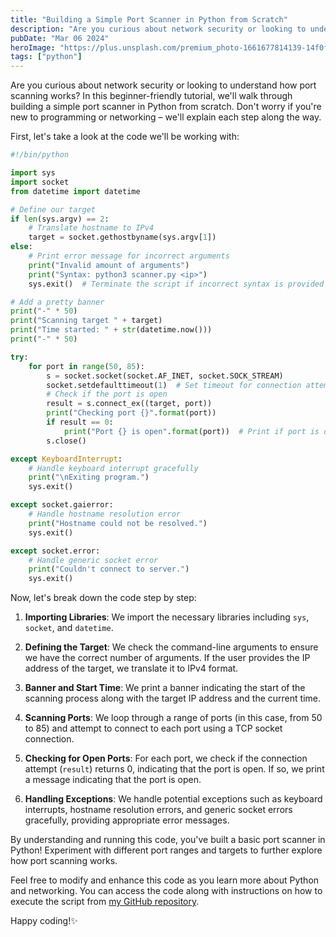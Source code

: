 ```yaml
---
title: "Building a Simple Port Scanner in Python from Scratch"
description: "Are you curious about network security or looking to understand how port scanning works? In this beginner-friendly tutorial, we'll walk through building a simple port scanner in Python from scratch."
pubDate: "Mar 06 2024"
heroImage: "https://plus.unsplash.com/premium_photo-1661677814139-14f0f1949dde?q=80&w=2070&auto=format&fit=crop&ixlib=rb-4.0.3&ixid=M3wxMjA3fDB8MHxwaG90by1wYWdlfHx8fGVufDB8fHx8fA%3D%3D"
tags: ["python"]
---
```


Are you curious about network security or looking to understand how port scanning works? In this beginner-friendly tutorial, we'll walk through building a simple port scanner in Python from scratch. Don't worry if you're new to programming or networking – we'll explain each step along the way.

First, let's take a look at the code we'll be working with:

```py
#!/bin/python

import sys
import socket
from datetime import datetime

# Define our target
if len(sys.argv) == 2:
    # Translate hostname to IPv4
    target = socket.gethostbyname(sys.argv[1])
else:
    # Print error message for incorrect arguments
    print("Invalid amount of arguments")
    print("Syntax: python3 scanner.py <ip>")
    sys.exit()  # Terminate the script if incorrect syntax is provided

# Add a pretty banner
print("-" * 50)
print("Scanning target " + target)
print("Time started: " + str(datetime.now()))
print("-" * 50)

try:
    for port in range(50, 85):
        s = socket.socket(socket.AF_INET, socket.SOCK_STREAM)
        socket.setdefaulttimeout(1)  # Set timeout for connection attempt
        # Check if the port is open
        result = s.connect_ex((target, port))
        print("Checking port {}".format(port))
        if result == 0:
            print("Port {} is open".format(port))  # Print if port is open
        s.close()

except KeyboardInterrupt:
    # Handle keyboard interrupt gracefully
    print("\nExiting program.")
    sys.exit()

except socket.gaierror:
    # Handle hostname resolution error
    print("Hostname could not be resolved.")
    sys.exit()

except socket.error:
    # Handle generic socket error
    print("Couldn't connect to server.")
    sys.exit()
```

Now, let's break down the code step by step:

1. **Importing Libraries**: We import the necessary libraries including `sys`, `socket`, and `datetime`.

2. **Defining the Target**: We check the command-line arguments to ensure we have the correct number of arguments. If the user provides the IP address of the target, we translate it to IPv4 format.

3. **Banner and Start Time**: We print a banner indicating the start of the scanning process along with the target IP address and the current time.

4. **Scanning Ports**: We loop through a range of ports (in this case, from 50 to 85) and attempt to connect to each port using a TCP socket connection.

5. **Checking for Open Ports**: For each port, we check if the connection attempt (`result`) returns 0, indicating that the port is open. If so, we print a message indicating that the port is open.

6. **Handling Exceptions**: We handle potential exceptions such as keyboard interrupts, hostname resolution errors, and generic socket errors gracefully, providing appropriate error messages.

By understanding and running this code, you've built a basic port scanner in Python! Experiment with different port ranges and targets to further explore how port scanning works.

Feel free to modify and enhance this code as you learn more about Python and networking. You can access the code along with instructions on how to execute the script from [my GitHub repository](https://github.com/tetteis/port-scanner).

Happy coding!✨
